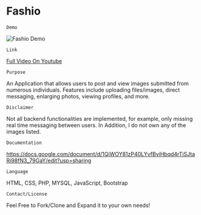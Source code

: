 # Fashio

``` 
Demo 
```

![Fashio Demo](demo/FashioVid.gif)

```
Link
```

[Full Video On Youtube](https://youtu.be/soVYhIuvG2E)


```
Purpose
```

An Application that allows users to post and view images submitted from numerous individuals. Features include uploading files/images, direct messaging, enlarging photos, viewing profiles, and more. 


```
Disclaimer
```
Not all backend functionalities are implemented, for example, only missing real time messaging between users. 
In Addition, I do not own any of the images listed.


```
Documentation
```

https://docs.google.com/document/d/1QjWOY81zP40LYvfBviHbqd4rTiSJtaRi98fN3_79GaY/edit?usp=sharing

```
Language
```

HTML,  CSS, PHP, MYSQL, JavaScript, Bootstrap


```
Contact/License
```
Feel Free to Fork/Clone and Expand it to your own needs!
